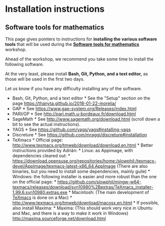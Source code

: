 

# Installation instructions


## Software tools for mathematics

This page gives pointers to instructions for **installing the various software tools** that will be used during the **<a class="http" href="http://matmor.unam.mx/software-tools-math">Software tools for mathematics</a>** workshop. 

Ahead of the workshop, we recommend you take some time to install the following software. 

At the very least, please install **Bash, Git, Python, and a text editor,** as those will be used in the first two days. 

Let us know if you have any difficulty installing any of the software. 

   * Bash, Git, Python, and a text editor 
               * See the "Setup" section on the page <a href="https://thanyta.github.io/2018-01-22-morelia/">https://thanyta.github.io/2018-01-22-morelia/</a> 
   * GAP 
               * See <a href="https://www.gap-system.org/Releases/index.html">https://www.gap-system.org/Releases/index.html</a> 
   * PARI/GP 
               * See <a href="http://pari.math.u-bordeaux.fr/download.html">http://pari.math.u-bordeaux.fr/download.html</a> 
   * SageMath 
               * See <a href="http://www.sagemath.org/download.html">http://www.sagemath.org/download.html</a> (scroll down a bit to see the actual instructions). 
   * YAGS 
               * See <a href="https://github.com/yags/yags#installing-yags">https://github.com/yags/yags#installing-yags</a> 
   * Discreture 
               * See <a href="https://github.com/mraggi/discreture#installation">https://github.com/mraggi/discreture#installation</a> 
   * TeXmacs 
         * Official page: <a href="http://www.texmacs.org/tmweb/download/download.en.html">http://www.texmacs.org/tmweb/download/download.en.html</a> 
         * Better instructions provided by Adrián: 
               * Linux: as Appimage, with dependencies cleared out: 
                     * <a href="https://download.opensuse.org/repositories/home:/slowphil:/texmacs-devel/AppImage/texmacs-latest-x86_64.AppImage">https://download.opensuse.org/repositories/home:/slowphil:/texmacs-devel/AppImage/texmacs-latest-x86_64.AppImage</a> (There are also binaries, but you need to install some dependencies, mainly guile) 
               * Windows: the following installer is easier and more robust than the one on the official page: 
                     * <a href="https://github.com/slowphil/mingw-w64-texmacs/releases/download/svn10980%2Bextras/TeXmacs_installer-1.99.6.svn10980.extras.exe">https://github.com/slowphil/mingw-w64-texmacs/releases/download/svn10980%2Bextras/TeXmacs_installer-1.99.6.svn10980.extras.exe</a> 
               * Macintosh: (The main development of <a href="/TeXmacs">TeXmacs</a> is done on a Mac) 
                     * <a href="http://www.texmacs.org/tmweb/download/macosx.en.html">http://www.texmacs.org/tmweb/download/macosx.en.html</a> 
               * If possible, also install Maxima: 
                     * Maxima: (This should work very nice in Ubuntu and Mac, and there is a way to make it work in Windows) <a href="http://maxima.sourceforge.net/download.html">http://maxima.sourceforge.net/download.html</a> 